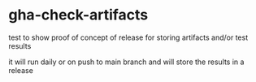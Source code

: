 # gha-check-artifacts
test to show proof of concept of release for storing artifacts and/or test results

it will run daily or on push to main branch and will store the results in a release